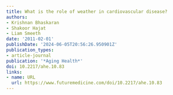 ```yaml
---
title: What is the role of weather in cardiovascular disease?
authors:
- Krishnan Bhaskaran
- Shakoor Hajat
- Liam Smeeth
date: '2011-02-01'
publishDate: '2024-06-05T20:56:26.950901Z'
publication_types:
- article-journal
publication: '*Aging Health*'
doi: 10.2217/ahe.10.83
links:
- name: URL
  url: https://www.futuremedicine.com/doi/10.2217/ahe.10.83
---
```

